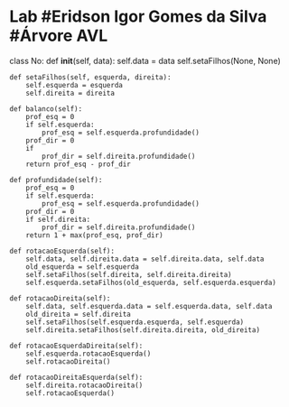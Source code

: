 Lab
#Eridson Igor Gomes da Silva
#Árvore AVL
===
class No:
    def __init__(self, data):
        self.data = data
        self.setaFilhos(None, None)
 
    def setaFilhos(self, esquerda, direita):
        self.esquerda = esquerda
        self.direita = direita
 
    def balanco(self):
        prof_esq = 0
        if self.esquerda:
            prof_esq = self.esquerda.profundidade()
        prof_dir = 0
        if
            prof_dir = self.direita.profundidade()
        return prof_esq - prof_dir
 
    def profundidade(self):
        prof_esq = 0
        if self.esquerda:
            prof_esq = self.esquerda.profundidade()
        prof_dir = 0
        if self.direita:
            prof_dir = self.direita.profundidade()
        return 1 + max(prof_esq, prof_dir)
 
    def rotacaoEsquerda(self):
        self.data, self.direita.data = self.direita.data, self.data
        old_esquerda = self.esquerda
        self.setaFilhos(self.direita, self.direita.direita)
        self.esquerda.setaFilhos(old_esquerda, self.esquerda.esquerda)
 
    def rotacaoDireita(self):
        self.data, self.esquerda.data = self.esquerda.data, self.data
        old_direita = self.direita
        self.setaFilhos(self.esquerda.esquerda, self.esquerda)
        self.direita.setaFilhos(self.direita.direita, old_direita)
 
    def rotacaoEsquerdaDireita(self):
        self.esquerda.rotacaoEsquerda()
        self.rotacaoDireita()
 
    def rotacaoDireitaEsquerda(self):
        self.direita.rotacaoDireita()
        self.rotacaoEsquerda()
 

